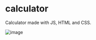 # calculator

Calculator made with JS, HTML and CSS.

![image](https://github.com/user-attachments/assets/46fdd070-ca53-4c24-b390-fdf0cf4333e6)
